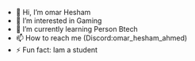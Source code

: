 - 👋 Hi, I’m omar Hesham
- 👀 I’m interested in Gaming
- 🌱 I’m currently learning Person Btech
- 📫 How to reach me (Discord:omar_hesham_ahmed)
- ⚡ Fun fact: Iam a student

<!---
omarHesham259/omarHesham259 is a ✨ special ✨ repository because its `README.md` (this file) appears on your GitHub profile.
You can click the Preview link to take a look at your changes.
--->
